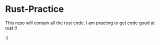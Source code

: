 # Rust-Practice

This repo will contain all the rust code. I am practing to get code good at rust !!

:) 


